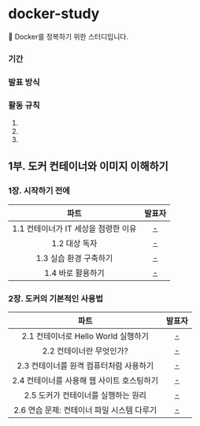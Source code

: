 # docker-study
🐋 Docker를 정복하기 위한 스터디입니다.<br/>

### 기간

### 발표 방식

### 활동 규칙
1.
2.
3.

## 1부. 도커 컨테이너와 이미지 이해하기
### 1장. 시작하기 전에  
|파트|발표자|
|:---:|:---:|
| 1.1 컨테이너가 IT 세상을 점령한 이유 | [-]() |
| 1.2 대상 독자 | [-]() |
| 1.3 실습 환경 구축하기 | [-]() |
| 1.4 바로 활용하기 | [-]() |


### 2장. 도커의 기본적인 사용법  
|파트|발표자|
|:---:|:---:|
| 2.1 컨테이너로 Hello World 실행하기 | [-]() |
| 2.2 컨테이너란 무엇인가? | [-]() |
| 2.3 컨테이너를 원격 컴퓨터처럼 사용하기 | [-]() |
| 2.4 컨테이너를 사용해 웹 사이트 호스팅하기 | [-]() |
| 2.5 도커가 컨테이너를 실행하는 원리 | [-]() |
| 2.6 연습 문제: 컨테이너 파일 시스템 다루기 | [-]() |
